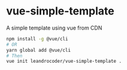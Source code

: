 # vue-simple-template
A simple template using vue from CDN

``` bash
npm install -g @vue/cli
# OR
yarn global add @vue/cli
# Then
vue init leandrocoder/vue-simple-template .
```
